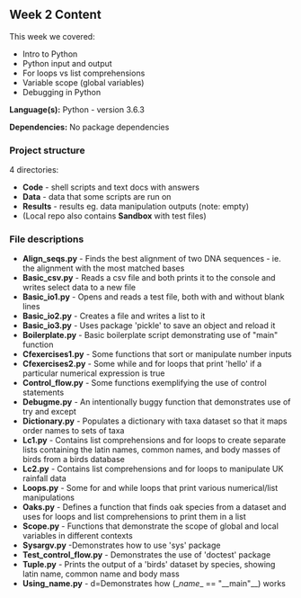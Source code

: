 ## Week 2 Content

This week we covered:
- Intro to Python
- Python input and output
- For loops vs list comprehensions
- Variable scope (global variables)
- Debugging in Python

**Language(s):** Python - version 3.6.3

**Dependencies:** No package dependencies

### Project structure

4 directories:
- **Code** - shell scripts and text docs with answers
- **Data** - data that some scripts are run on
- **Results** - results eg. data manipulation outputs (note: empty)
- (Local repo also contains **Sandbox** with test files)

### File descriptions

- **Align_seqs.py** - Finds the best alignment of two DNA sequences - ie. the alignment with the most matched bases
- **Basic_csv.py** - Reads a csv file and both prints it to the console and writes select data to a new file
- **Basic_io1.py** - Opens and reads a test file, both with and without blank lines
- **Basic_io2.py** - Creates a file and writes a list to it
- **Basic_io3.py** - Uses package 'pickle' to save an object and reload it
- **Boilerplate.py** - Basic boilerplate script demonstrating use of "main" function
- **Cfexercises1.py** - Some functions that sort or manipulate number inputs
- **Cfexercises2.py** - Some while and for loops that print 'hello' if a particular numerical expression is true
- **Control_flow.py** - Some functions exemplifying the use of control statements
- **Debugme.py** - An intentionally buggy function that demonstrates use of try and except
- **Dictionary.py** - Populates a dictionary with taxa dataset so that it maps order names to sets of taxa
- **Lc1.py** - Contains list comprehensions and for loops to create separate lists containing the latin names, common names, and body masses of birds from a birds database
- **Lc2.py** - Contains list comprehensions and for loops to manipulate UK rainfall data
- **Loops.py** - Some for and while loops that print various numerical/list manipulations
- **Oaks.py** - Defines a function that finds oak species from a dataset and uses for loops and list comprehensions to print them in a list
- **Scope.py** - Functions that demonstrate the scope of global and local variables in different contexts
- **Sysargv.py** -Demonstrates how to use 'sys' package
- **Test_control_flow.py** - Demonstrates the use of 'doctest' package
- **Tuple.py** - Prints the output of a 'birds' dataset by species, showing latin name, common name and body mass
- **Using_name.py** - d=Demonstrates how (\__name__ == "\__main"__) works
